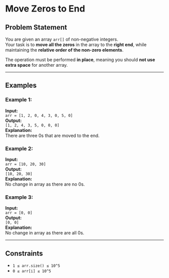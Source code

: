 # Move Zeros to End

## Problem Statement

You are given an array `arr[]` of non-negative integers.  
Your task is to **move all the zeros** in the array to the **right end**, while maintaining the **relative order of the non-zero elements**.

The operation must be performed **in place**, meaning you should **not use extra space** for another array.

---

## Examples

### Example 1:
**Input:**  
`arr = [1, 2, 0, 4, 3, 0, 5, 0]`  
**Output:**  
`[1, 2, 4, 3, 5, 0, 0, 0]`  
**Explanation:**  
There are three 0s that are moved to the end.

### Example 2:
**Input:**  
`arr = [10, 20, 30]`  
**Output:**  
`[10, 20, 30]`  
**Explanation:**  
No change in array as there are no 0s.

### Example 3:
**Input:**  
`arr = [0, 0]`  
**Output:**  
`[0, 0]`  
**Explanation:**  
No change in array as there are all 0s.

---

## Constraints

- `1 ≤ arr.size() ≤ 10^5`
- `0 ≤ arr[i] ≤ 10^5`
